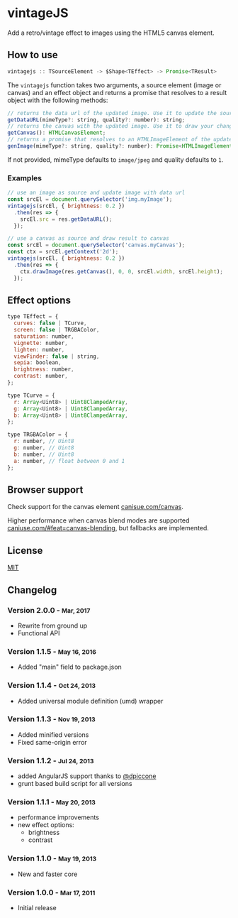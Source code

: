 # vintageJS
Add a retro/vintage effect to images using the HTML5 canvas element.

## How to use

```javascript
vintagejs :: TSourceElement -> $Shape<TEffect> -> Promise<TResult>
```

The `vintagejs` function takes two arguments, a source element (image or canvas) and an effect object and returns a promise that resolves to a result object with the following methods:

```javascript
// returns the data url of the updated image. Use it to update the source of an existing image
getDataURL(mimeType?: string, quality?: number): string;
// returns the canvas with the updated image. Use it to draw your changes onto another canvas
getCanvas(): HTMLCanvasElement;
// returns a promise that resolves to an HTMLImageElement of the updated image
genImage(mimeType?: string, quality?: number): Promise<HTMLImageElement>;
```

If not provided, mimeType defaults to `image/jpeg` and quality defaults to `1`.

### Examples

```javascript
// use an image as source and update image with data url
const srcEl = document.querySelector('img.myImage');
vintagejs(srcEl, { brightness: 0.2 })
  .then(res => {
    srcEl.src = res.getDataURL();
  });

// use a canvas as source and draw result to canvas
const srcEl = document.querySelector('canvas.myCanvas');
const ctx = srcEl.getContext('2d');
vintagejs(srcEl, { brightness: 0.2 })
  .then(res => {
    ctx.drawImage(res.getCanvas(), 0, 0, srcEl.width, srcEl.height);
  });
```

## Effect options

```javascript
type TEffect = {
  curves: false | TCurve,
  screen: false | TRGBAColor,
  saturation: number,
  vignette: number,
  lighten: number,
  viewFinder: false | string,
  sepia: boolean,
  brightness: number,
  contrast: number,
};

type TCurve = {
  r: Array<Uint8> | Uint8ClampedArray,
  g: Array<Uint8> | Uint8ClampedArray,
  b: Array<Uint8> | Uint8ClampedArray,
};

type TRGBAColor = {
  r: number, // Uint8
  g: number, // Uint8
  b: number, // Uint8
  a: number, // float between 0 and 1
};
```

## Browser support
Check support for the canvas element [canisue.com/canvas](http://caniuse.com/canvas).

Higher performance when canvas blend modes are supported [caniuse.com/#feat=canvas-blending](http://caniuse.com/#feat=canvas-blending), but fallbacks are implemented.

## License

[MIT](http://www.opensource.org/licenses/mit-license.php)

## Changelog

### Version 2.0.0 - <small>Mar, 2017</small>
* Rewrite from ground up
* Functional API

### Version 1.1.5 - <small>May 16, 2016</small>
* Added "main" field to package.json

### Version 1.1.4 - <small>Oct 24, 2013</small>
* Added universal module definition (umd) wrapper

### Version 1.1.3 - <small>Nov 19, 2013</small>
* Added minified versions
* Fixed same-origin error

### Version 1.1.2 - <small>Jul 24, 2013</small>
* added AngularJS support thanks to [@dpiccone](https://github.com/dpiccone)
* grunt based build script for all versions

### Version 1.1.1 - <small>May 20, 2013</small>
* performance improvements
* new effect options:
    * brightness
    * contrast

### Version 1.1.0 - <small>May 19, 2013</small>
* New and faster core

### Version 1.0.0 - <small>Mar 17, 2011</small>
* Initial release
